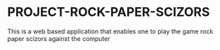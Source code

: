 # PROJECT-ROCK-PAPER-SCIZORS
This is a web based application that enables one to play the game rock paper scizors against the computer
